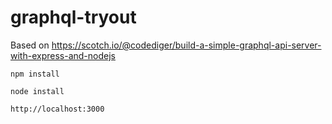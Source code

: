 # graphql-tryout

Based on https://scotch.io/@codediger/build-a-simple-graphql-api-server-with-express-and-nodejs

`npm install`

`node install`

`http://localhost:3000`
